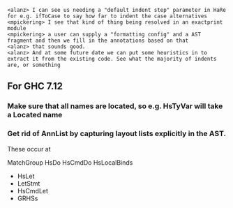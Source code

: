 


````
<alanz> I can see us needing a "default indent step" parameter in HaRe for e.g. ifToCase to say how far to indent the case alternatives
<mpickering> I see that kind of thing being resolved in an exactprint module
<mpickering> a user can supply a "formatting config" and a AST fragment and then we fill in the annotations based on that
<alanz> that sounds good.
<alanz> And at some future date we can put some heuristics in to extract it from the existing code. See what the majority of indents are, or something
````

## For GHC 7.12

### Make sure that all names are located, so e.g. HsTyVar will take a Located name

### Get rid of AnnList by capturing layout lists explicitly in the AST.

These occur at

  MatchGroup
  HsDo
  HsCmdDo
  HsLocalBinds
  - HsLet
  - LetStmt
  - HsCmdLet
  - GRHSs
  
